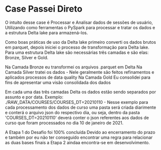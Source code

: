 # Case Passei Direto
 O intuito desse case é Processar e Analisar dados de sessões de usuário, Utilizando como ferramentas o PySpark para processar e tratar os dados e a estrutura Delta lake para armazená-los. 
 
 Como boas práticas de uso da Delta lake primeiro converti os dados brutos em parquet, depois iniciei o processo de transformação para Delta lake.
 Para uma estrutura Delta lake são necessárias três camadas e são elas: Bronze, Silver e Gold.
 
 Na Camada Bronze eu transformei os arquivos .parquet em Delta
 Na Camada Silver tratei os dados - Nele geralmente são feitos refinamentos e aplicados processos de data quality
 Na Camada Gold Eu consolidei para fins de apresentar uma visão consolidada dos dados
 
 Em cada uma das três camadas Delta os dados estão sendo separados por assunto e por data.
 Exemplo: ./RAW_DATA/COURSES/COURSES_DT=20210110 - Nesse exemplo para cada processamento dos dados de curso uma pasta será criada diarimente e conterá o arquivo json do respectivo dia, ou seja, dentro da pasta 'COURSES_DT=20210110' deverá conter o json referentes aos dados de curso que foram processados no dia 10 de janeiro de 2021.
 
 A Etapa 1 do Desafio foi 100% concluída
 Devido ao encerramento do prazo e também por eu não ter conseguido encontrar uma regra para relacionar as duas bases finais a Etapa 2 aindaa encontra-se em desenvolvimento.
